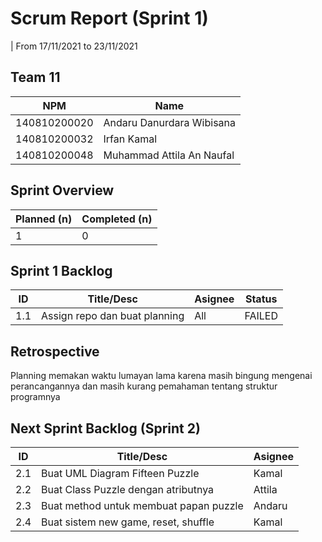 # Scrum Report (Sprint 1)
| From 17/11/2021 to 23/11/2021

## Team 11
| NPM           | Name        |
| ------------- |-------------|
| 140810200020  | Andaru Danurdara Wibisana    |
| 140810200032  | Irfan Kamal    |
| 140810200048  | Muhammad Attila An Naufal |
## Sprint Overview
| Planned (n)   | Completed (n) |
| ------------- |-------------- |
| 1             | 0             |

## Sprint 1 Backlog

| ID  | Title/Desc | Asignee | Status |
| --- | ---------- | ------- | ------ |
| 1.1 | Assign repo dan buat planning | All | FAILED |

## Retrospective 

Planning memakan waktu lumayan lama karena masih bingung mengenai perancangannya dan masih kurang pemahaman tentang struktur programnya

## Next Sprint Backlog (Sprint 2)
| ID  | Title/Desc | Asignee |
| --- | ---------- | ------- |
| 2.1 | Buat UML Diagram Fifteen Puzzle | Kamal | 
| 2.2 | Buat Class Puzzle dengan atributnya | Attila | 
| 2.3 | Buat method untuk membuat papan puzzle | Andaru | 
| 2.4 | Buat sistem new game, reset, shuffle | Kamal | 

